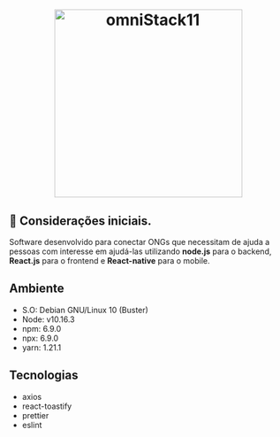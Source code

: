 <h1 align="center">
  <img alt="omniStack11" title="omniStack11" src="https://i.ibb.co/xSCyY6J/logo.jpg" width="340px" />
</h1>


## 🚀 Considerações iniciais.

Software desenvolvido para conectar ONGs que necessitam de ajuda a pessoas com interesse em ajudá-las utilizando **node.js** para o backend, **React.js** para o frontend e **React-native** para o mobile.

## Ambiente
- S.O: Debian GNU/Linux 10 (Buster)
- Node: v10.16.3
- npm: 6.9.0
- npx: 6.9.0
- yarn: 1.21.1

## Tecnologias
- axios
- react-toastify
- prettier
- eslint
